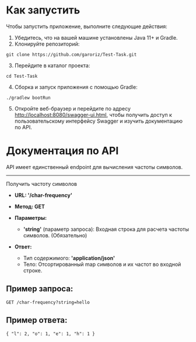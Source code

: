 Как запустить
=====================
Чтобы запустить приложение, выполните следующие действия:

1. Убедитесь, что на вашей машине установлены Java 11+ и Gradle.
2. Клонируйте репозиторий:

`git clone https://github.com/garoriz/Test-Task.git`

3. Перейдите в каталог проекта:

`cd Test-Task`

4. Сборка и запуск приложения с помощью Gradle:
   
`./gradlew bootRun`

5. Откройте веб-браузер и перейдите по адресу <http://localhost:8080/swagger-ui.html>, чтобы получить доступ к пользовательскому интерфейсу Swagger и изучить документацию по API.
   
Документация по API
=====================
API имеет единственный endpoint для вычисления частоты символов.
***
Получить частоту символов
* **URL: '/char-frequency'**
* **Метод: GET**
* **Параметры:**
  
   * **'string'** (параметр запроса): Входная строка для расчета частоты символов. (Обязательно)
     
* **Ответ:**
   * Тип содержимого: **'application/json'**
   * Тело: Отсортированный map символов и их частот во входной строке.

Пример запроса:
-----------------------------------
`GET /char-frequency?string=hello`

Пример ответа:
-----------------------------------
`{
  "l": 2,
  "o": 1,
  "e": 1,
  "h": 1
}
`
